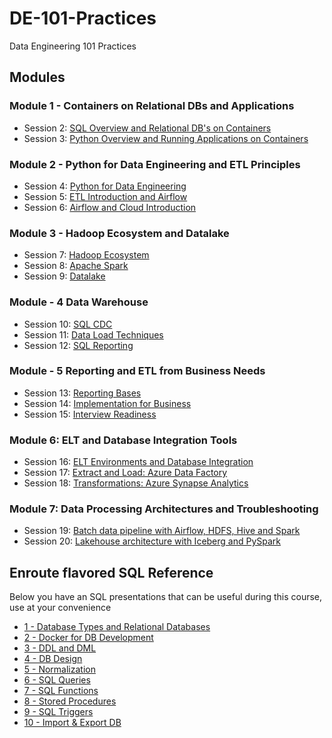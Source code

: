 # DE-101-Practices

Data Engineering 101 Practices

## Modules

### Module 1 - Containers on Relational DBs and Applications

* Session 2: [SQL Overview and Relational DB's on Containers][practice_2]
* Session 3: [Python Overview and Running Applications on Containers][practice_3]

### Module 2 - Python for Data Engineering and ETL Principles

* Session 4: [Python for Data Engineering][practice_4]
* Session 5: [ETL Introduction and Airflow][practice_5]
* Session 6: [Airflow and Cloud Introduction][practice_6]

### Module 3 - Hadoop Ecosystem and Datalake

* Session 7: [Hadoop Ecosystem][practice_7]
* Session 8: [Apache Spark][practice_8]
* Session 9: [Datalake][practice_9]

### Module  - 4 Data Warehouse

* Session 10: [SQL CDC][practice_10]
* Session 11: [Data Load Techniques][practice_11]
* Session 12: [SQL Reporting][practice_12]

### Module  - 5 Reporting and ETL from Business Needs

* Session 13: [Reporting Bases][practice_13]
* Session 14: [Implementation for Business][practice_14]
* Session 15: [Interview Readiness][practice_15]

### Module 6: ELT and Database Integration Tools

* Session 16: [ELT Environments and Database Integration][practice_16]
* Session 17: [Extract and Load: Azure Data Factory][practice_17]
* Session 18: [Transformations: Azure Synapse Analytics][practice_18]

### Module 7: Data Processing Architectures and Troubleshooting

* Session 19: [Batch data pipeline with Airflow, HDFS, Hive and Spark][practice_19]
* Session 20: [Lakehouse architecture with Iceberg and PySpark][practice_20]

## Enroute flavored SQL Reference

Below you have an SQL presentations that can be useful during this course, use at your convenience

* [1 - Database Types and Relational Databases][session_1]
* [2 - Docker for DB Development][session_2]
* [3 - DDL and DML][session_3]
* [4 - DB Design][session_4]
* [5 - Normalization][session_5]
* [6 - SQL Queries][session_6]
* [7 -  SQL Functions][session_7]
* [8 - Stored Procedures][session_8]
* [9 - SQL Triggers][session_9]
* [10 - Import & Export DB][session_10]

[session_1]: https://enrouted.sharepoint.com/:p:/s/DataEngineering/EXc9as6OIdRJj0e64wrPAzMBRjwis40WzWOdaVL9o7ohCQ?e=zYChbp
[session_2]: https://enrouted.sharepoint.com/:p:/s/DataEngineering/EeYUIr-pP9ZFgJePZ_2fnccB3RepOHcmY-lypQ6InmrfLA?e=BT3vrq
[session_3]: https://enrouted.sharepoint.com/:p:/s/DataEngineering/EcN_VOjNs0BFhNxO7s9SD-oBlup0mv2KW0qXz5-sIiInjw?e=Vme2ev
[session_4]: https://enrouted.sharepoint.com/:p:/s/DataEngineering/EVmiyBEKrsxKuHktIHwoNiQBzmY1iK289BWWUw1OdSSV4g?e=vBdf48
[session_5]: https://enrouted.sharepoint.com/:p:/s/DataEngineering/Eemvtf9ceWhPjnzhBNHXqyMBSRBs2Sf4Vj4IiOvemmqdzg?e=av5DxK
[session_6]: https://enrouted.sharepoint.com/:p:/s/DataEngineering/ESIUV02E4CBHqfPPZ3PygigBYJeEY2ffQJ0iA2n8MK0rbw?e=JYbRbm
[session_7]: https://enrouted.sharepoint.com/:p:/s/DataEngineering/EcB5cguTeF5Ns5nsGEFjTd0B1oEiKt5JVn7mGblQ-BdQhg?e=3tV5h9
[session_8]: https://enrouted.sharepoint.com/:p:/s/DataEngineering/EYl62ZRTRz1Fou4Wb-3Y8jcBzqKNgGhklHxrW7cbuAALpA?e=TpmzNE
[session_9]: https://enrouted.sharepoint.com/:p:/s/DataEngineering/EWBljNu40UZPvjBUPZmlhlwB_osRpH6GZCGOXn0p62vpJw?e=OSPTCp
[session_10]: https://enrouted.sharepoint.com/:p:/s/DataEngineering/ERjDTOF4o4VAsoWaL8P7GcQBk3pXjZ8zA3A71-4ZNHfOyQ?e=hJXg2c

[practice_2]: ./Practices/session_2_SQL/README.md
[practice_3]: ./Practices/session_3_Python/README.md
[practice_4]: ./Practices/session_4_Python_DE/README.md
[practice_5]: ./Practices/session_5_ETL_Airflow/README.md
[practice_6]: ./Practices/session_6_Airflow_Cloud/README.md
[practice_7]: ./Practices/session_7_hadoop/README.md
[practice_8]: ./Practices/session_8_Spark/README.md
[practice_9]: ./Practices/session_9_Datalake/README.md
[practice_10]: ./Practices/session_10_Fundamentals/README.md
[practice_11]: ./Practices/session_11_Data_load_techinques/README.md
[practice_12]: ./Practices/session_12_SQL_Reporting/README.md
[practice_13]: ./Practices/session_13_Reporting_bases/README.md
[practice_14]: ./Practices/session_14_implementation_business/README.md
[practice_15]: ./Practices/session_15_Interview_Readiness/README.md
[practice_16]: ./Practices/session_16_ELT/README.md
[practice_17]: ./Practices/session_17_ADF_Load/README.md
[practice_18]: ./Practices/session_18_ADF_Transform/README.md
[practice_19]: ./Practices/session_19_Batch/README.md
[practice_20]: ./Practices/session_20_Delta/README.md
